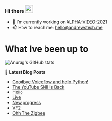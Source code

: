 ### Hi there <a href="https://www.gautamkrishnar.com/"><img src="https://media.giphy.com/media/hvRJCLFzcasrR4ia7z/giphy.gif" width="25px"></a>

<!--
**andrewstech/andrewstech** is a ✨ _special_ ✨ repository because its `README.md` (this file) appears on your GitHub profile.

Here are some ideas to get you started:

-->

- 🔭 I’m currently working on [ALPHA-VIDEO-2021](https://github.com/unofficial-skills/ALPHA-VIDEO-2021)
- 📫 How to reach me: hello@andrewstech.me

# What Ive been up to

![Anurag's GitHub stats](https://github-readme-stats.vercel.app/api?username=andrewstech&show_icons=true)

📕 **Latest Blog Posts**
<!-- BLOG-POST-LIST:START -->
- [Goodbye Voiceflow and hello Python!](https://andrewstech.me/goodbye-voiceflow-and-hello-pytthon-2/)
- [The YouTube Skill Is Back](https://andrewstech.me/the-youtube-skill-is-back/)
- [Hello](https://youtube-alexa.voiceflow.andrewstech.me/blog/Hello)
- [Live](https://youtube-alexa.voiceflow.andrewstech.me/blog/Live)
- [New progress](https://youtube-alexa.voiceflow.andrewstech.me/blog/progress)
- [VF2](https://youtube-alexa.voiceflow.andrewstech.me/blog/vf2)
- [Ohh The Zigbee](https://andrewstech.me/ohh-the-zigbee/)
<!-- BLOG-POST-LIST:END -->

